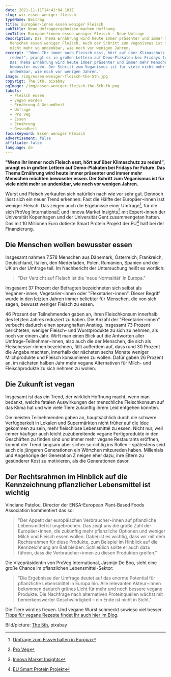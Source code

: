 ```yaml
---
date: 2021-11-11T14:42:04.181Z
slug: wir-essen-weniger-fleisch
typeName: Beitrag
title: Europäer⋆innen essen weniger Fleisch
subTitle: Neue Umfrageergebnisse machen Hoffnung
seoTitle: Europäer*innen essen weniger Fleisch – Neue Umfrage
description: Das Thema Ernährung wird heute immer präsenter und immer mehr
  Menschen essen weniger Fleisch. Auch der Schritt zum Veganismus ist für viele
  nicht mehr so undenkbar, wie noch vor wenigen Jahren.
excerpt: '"Wenn Ihr immer noch Fleisch esst, hört auf über Klimaschutz zu
  reden!", prangt es in großen Lettern auf Demo-Plakaten bei Fridays for Future.
  Das Thema Ernährung wird heute immer präsenter und immer mehr Menschen möchten
  bewusster essen. Der Schritt zum Veganismus ist für viele nicht mehr so
  undenkbar, wie noch vor wenigen Jahren.'
image: /img/essen-weniger-fleisch-the-5th.jpg
copyrigt: The 5th, pixabay
ogImage: /img/essen-weniger-fleisch-the-5th-fb.png
labels:
  - Fleisch essen
  - vegan werden
  - Ernährung & Gesundheit
  - Umfrage
  - Pro Veg
  - Essen
  - Ernährung
  - Gesundheit
focusKeyword: Essen weniger Fleisch
advertisement: false
affiliate: false
language: de
---
```

**"Wenn Ihr immer noch Fleisch esst, hört auf über Klimaschutz zu reden!", prangt es in großen Lettern auf Demo-Plakaten bei Fridays for Future. Das Thema Ernährung wird heute immer präsenter und immer mehr Menschen möchten bewusster essen. Der Schritt zum Veganismus ist für viele nicht mehr so undenkbar, wie noch vor wenigen Jahren.**

Wurst und Fleisch verkaufen sich natürlich nach wie vor sehr gut. Dennoch lässt sich ein neuer Trend erkennen: Fast die Hälfte der Europäer⋆innen isst weniger Fleisch. Das zeigen auch die Ergebnisse einer Umfrage[^1], für die sich ProVeg International[^2] und Innova Market Insights[^3] mit Expert⋆innen der Universität Kopenhagen und der Universität Gent zusammengetan hatten. Das mit 10 Millionen Euro dotierte Smart Protein Projekt der EU[^4] half bei der Finanzierung.

## Die Menschen wollen bewusster essen

Insgesamt nahmen 7.578 Menschen aus Dänemark, Österreich, Frankreich, Deutschland, Italien, den Niederladen, Polen, Rumänien, Spanien und der UK an der Umfrage teil. Im Nachbericht der Untersuchung heißt es wörtlich:

> "Der Verzicht auf Fleisch ist die 'neue Normalität' in Europa."

Insgesamt 37 Prozent der Befragten bezeichneten sich selbst als Veganer⋆innen, Vegetarier⋆innen oder "Flexetarier⋆innen". Dieser Begriff wurde in den letzten Jahren immer beliebter für Menschen, die von sich sagen, bewusst weniger Fleisch zu essen.

46 Prozent der Teilnehmenden gaben an, ihren Fleischkonsum innerhalb des letzten Jahres reduziert zu haben. Die Anzahl der "Flexetarier⋆innen" verbucht dadurch einen sprunghaften Anstieg. Insgesamt 73 Prozent berichteten, weniger Fleisch- und Wurstprodukte zu sich zu nehmen, als noch vor einem Jahr.
Wirft man einen Blick auf die Antworten aller Umfrage-Teilnehmer⋆innen, also auch die der Menschen, die sich als Fleischesser⋆innen bezeichnen, fällt außerdem auf, dass rund 30 Prozent die Angabe machten, innerhalb der nächsten sechs Monate weniger Milchprodukte und Fleisch konsumieren zu wollen. Dafür gaben 26 Prozent an, im nächsten halben Jahr mehr vegane Alternativen für Milch- und Fleischprodukte zu sich nehmen zu wollen.

## Die Zukunft ist vegan

Insgesamt ist das ein Trend, der wirklich Hoffnung macht, wenn man bedankt, welche fatalen Auswirkungen der menschliche Fleischkonsum auf das Klima hat und wie viele Tiere zukünftig ihrem Leid entgehen könnten.

Die meisten Teilnehmenden gaben an, hauptsächlich durch die schwere Verfügbarkeit in Lokalen und Supermärkten nicht früher auf die Idee gekommen zu sein, mehr fleischlose Lebensmittel zu essen. Nicht nur, weil immer häufiger auch leicht zuzubereitende vegane Fertigprodukte in den Geschäften zu finden sind und immer mehr vegane Restaurants eröffnen, kommt der Trend langsam aber sicher so richtig ins Rollen – spätestens seid auch die jüngeren Generationen ein Wörtchen mitzureden haben. Millenials und Angehörige der Generation Z neigen eher dazu, ihre Eltern zu gesünderer Kost zu motivieren, als die Generationen davor.

## Der Rechtsrahmen im Hinblick auf die Kennzeichnung pflanzlicher Lebensmittel ist wichtig

Vinciane Patelou, Director der ENSA-European Plant-Based Foods Association kommentiert das so:

> "Der Appetit der europäischen Verbraucher⋆innen auf pflanzliche Lebensmittel ist ungebrochen. Das zeigt uns die große Zahl der Europäer⋆innen, die zukünftig mehr pflanzliche Optionen und weniger Milch und Fleisch essen wollen. Dabei ist es wichtig, dass wir mit dem Rechtsrahmen für diese Produkte, zum Beispiel im Hinblick auf die Kennzeichnung am Ball bleiben. Schließlich sollte er auch dazu führen, dass die Verbraucher⋆innen zu diesen Produkten greifen."

Die Vizepräsidentin von ProVeg International, Jasmijn De Boo, sieht eine große Chance im pflanzlichen Lebensmittel-Sektor:

> "Die Ergebnisse der Umfrage deutet auf das enorme Potential für pflanzliche Lebensmittel in Europa hin. Alle relevanten Akteur⋆innen bekommen dadurch grünes Licht für mehr und noch bessere vegane Produkte. Die Nachfrage nach alternativen Proteinquellen wächst mit bemerkenswerter Geschwindigkeit – ein Ende ist nicht in Sicht."

Die Tiere wird es freuen. Und vegane Wurst schmeckt sowieso viel besser. [Tipps für vegane Rezepte findet Ihr auch hier im Blog](/tag/vegane-rezepte).

Bild/picture: [The 5th](https://pixabay.com/photos/breakfast-healthy-food-diet-fruit-1663295/), pixabay

[^1]: [Umfrage zum Essverhalten in Europa](https://smartproteinproject.eu/wp-content/uploads/FINAL_Pan-EU-consumer-survey_Overall-Report.pdf)
[^2]: [Pro Veg](https://proveg.com/de/)
[^3]: [Innova Market Insights](https://www.innovamarketinsights.com/)
[^4]: [EU Smart Protein Projekt](https://smartproteinproject.eu/)